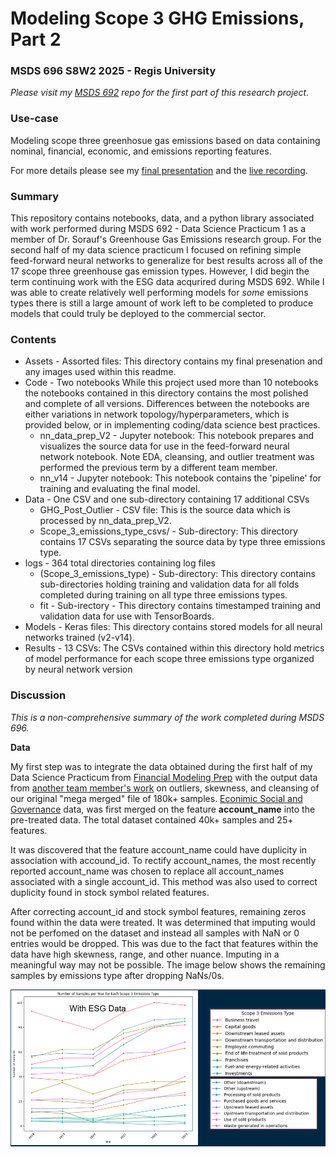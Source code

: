 # Modeling Scope 3 GHG Emissions, Part 2 
### MSDS 696 S8W2 2025 - Regis University

*Please visit my [MSDS 692](https://github.com/JusSnP/MSDS696_GHG) repo for the first part of this research project.*

### Use-case

Modeling scope three greenhosue gas emissions based on data containing nominal, financial, economic, and emissions reporting features.

For more details please see my [final presentation](/Assets/GHG_MSDS696.pptx) and the [live recording](https://github.com/Regis-University-Data-Science/Practicum-Showcase).
 
### Summary  
This repository contains notebooks, data, and a python library associated with work performed during MSDS 692 - Data Science Practicum 1 as a member of Dr. Sorauf's Greenhouse Gas Emissions research group. For the second half of my data science practicum I focused on refining simple feed-forward neural networks to generalize for best results across all of the 17 scope three greenhouse gas emission types. However, I did begin the term continuing work with the ESG data acqurired during MSDS 692. While I was able to create relatively well performing models for _some_ emissions types there is still a large amount of work left to be completed to produce models that could truly be deployed to the commercial sector. 

### Contents

* Assets - Assorted files: This directory contains my final presenation and any images used within this readme.
* Code - Two notebooks
  While this project used more than 10 notebooks the notebooks contained in this directory contains the most polished and complete of all versions. Differences between the notebooks are either variations in network topology/hyperparameters, which is provided below, or in implementing coding/data science best practices.
    * nn_data_prep_V2 - Jupyter notebook: This notebook prepares and visualizes the source data for use in the feed-forward neural network notebook. Note EDA, cleansing, and outlier treatment was performed the previous term by a different team member. 
    * nn_v14 - Jupyter notebook: This notebook contains the 'pipeline' for training and evaluating the final model. 
* Data - One CSV and one sub-directory containing 17 additional CSVs 
    * GHG_Post_Outlier - CSV file: This is the source data which is processed by nn_data_prep_V2.
    * Scope_3_emissions_type_csvs/ - Sub-directory: This directory contains 17 CSVs separating the source data by type three emissions type. 
* logs - 364 total directories containing log files
    * (Scope_3_emissions_type) - Sub-directory: This directory contains sub-directories holding training and validation data for all folds completed during training on all type three emissions types.
    * fit - Sub-irectory - This directory contains timestamped training and validation data for use with TensorBoards.
* Models - Keras files: This directory contains stored models for all neural networks trained (v2-v14).
* Results - 13 CSVs: The CSVs contained within this directory hold metrics of model performance for each scope three emissions type organized by neural network version 

### Discussion

_This is a non-comprehensive summary of the work completed during MSDS 696._

**Data**

My first step was to integrate the data obtained during the first half of my Data Science Practicum from [Financial Modeling Prep](https://site.financialmodelingprep.com/) with the output data from [another team member's work](https://github.com/julieanneco/Scope3_Emissions) on outliers, skewness, and cleansing of our original "mega merged" file of 180k+ samples. [Econimic Social and Governance](https://greenly.earth/en-us/blog/company-guide/what-is-esg-data-and-how-to-use-it) data, was first merged on the feature **account_name** into the pre-treated data. The total dataset contained 40k+ samples and 25+ features. 

It was discovered that the feature account_name could have duplicity in association with accound_id. To rectify account_names, the most recently reported account_name was chosen to replace all account_names associated with a single account_id. This method was also used to correct duplicity found in stock symbol related features. 

After correcting account_id and stock symbol features, remaining zeros found within the data were treated. It was determined that imputing would not be perfomed on the dataset and instead all samples with NaN or 0 entries would be dropped. This was due to the fact that features within the data have high skewness, range, and other nuance. Imputing in a meaningful way may not be possible. The image below shows the remaining samples by emissions type after dropping NaNs/0s.

![Samples after dropping zero and NaN rows](/assets/counts_with_ESG.png)








